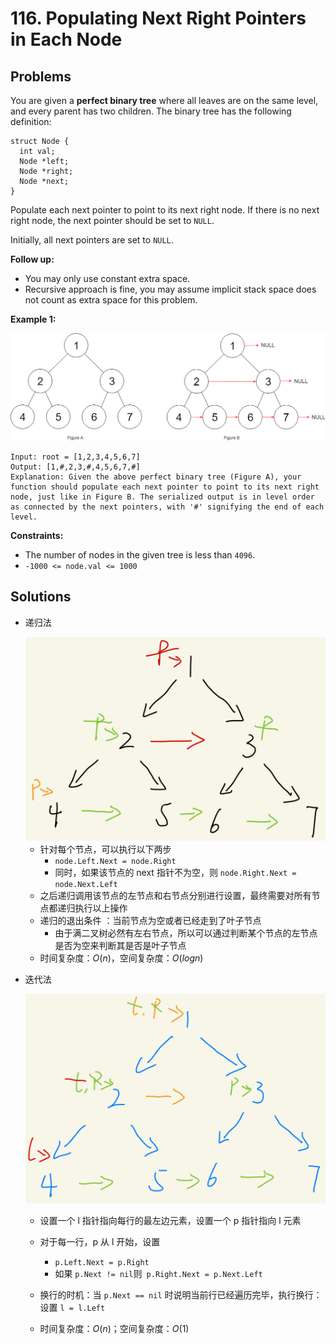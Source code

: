 # 116. Populating Next Right Pointers in Each Node

## Problems

You are given a **perfect binary tree** where all leaves are on the same level, and every parent has two children. The binary tree has the following definition:

```
struct Node {
  int val;
  Node *left;
  Node *right;
  Node *next;
}
```

Populate each next pointer to point to its next right node. If there is no next right node, the next pointer should be set to `NULL`.

Initially, all next pointers are set to `NULL`.

 

**Follow up:**

- You may only use constant extra space.
- Recursive approach is fine, you may assume implicit stack space does not count as extra space for this problem.

 

**Example 1:**

<img src="E:..\..\pic\lc116problem.png" alt="avatar" style="zoom:60%;" />

```
Input: root = [1,2,3,4,5,6,7]
Output: [1,#,2,3,#,4,5,6,7,#]
Explanation: Given the above perfect binary tree (Figure A), your function should populate each next pointer to point to its next right node, just like in Figure B. The serialized output is in level order as connected by the next pointers, with '#' signifying the end of each level.
```

 

**Constraints:**

- The number of nodes in the given tree is less than `4096`.
- `-1000 <= node.val <= 1000`



## Solutions

- 递归法

  <img src="../../pic\lc116-1.png" alt="avatar" style="zoom:50%;" />

  - 针对每个节点，可以执行以下两步
    -  `node.Left.Next = node.Right`
    - 同时，如果该节点的 next 指针不为空，则 `node.Right.Next = node.Next.Left`
  - 之后递归调用该节点的左节点和右节点分别进行设置，最终需要对所有节点都递归执行以上操作
  - 递归的退出条件 ：当前节点为空或者已经走到了叶子节点
    - 由于满二叉树必然有左右节点，所以可以通过判断某个节点的左节点是否为空来判断其是否是叶子节点
  - 时间复杂度：$O(n)$，空间复杂度：$O(logn)$

- 迭代法

  <img src="../../pic\lc116-2.png" alt="avatar" style="zoom:50%;" />

  - 设置一个 l 指针指向每行的最左边元素，设置一个 p 指针指向 l 元素

  - 对于每一行，p 从 l 开始，设置

    - `p.Left.Next = p.Right`
    - 如果 `p.Next != nil`则` p.Right.Next = p.Next.Left`

  - 换行的时机：当 `p.Next == nil` 时说明当前行已经遍历完毕，执行换行：设置 `l = l.Left`

  - 时间复杂度：$O(n)$；空间复杂度：$O(1)$

    